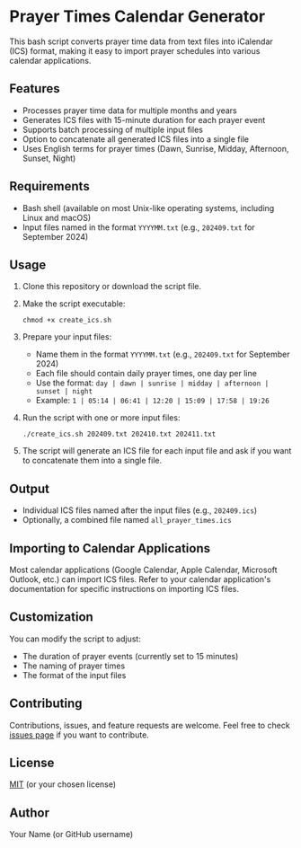 # Prayer Times Calendar Generator

This bash script converts prayer time data from text files into iCalendar (ICS) format, making it easy to import prayer schedules into various calendar applications.

## Features

- Processes prayer time data for multiple months and years
- Generates ICS files with 15-minute duration for each prayer event
- Supports batch processing of multiple input files
- Option to concatenate all generated ICS files into a single file
- Uses English terms for prayer times (Dawn, Sunrise, Midday, Afternoon, Sunset, Night)

## Requirements

- Bash shell (available on most Unix-like operating systems, including Linux and macOS)
- Input files named in the format `YYYYMM.txt` (e.g., `202409.txt` for September 2024)

## Usage

1. Clone this repository or download the script file.

2. Make the script executable:
   ```
   chmod +x create_ics.sh
   ```

3. Prepare your input files:
   - Name them in the format `YYYYMM.txt` (e.g., `202409.txt` for September 2024)
   - Each file should contain daily prayer times, one day per line
   - Use the format: `day | dawn | sunrise | midday | afternoon | sunset | night`
   - Example: `1 | 05:14 | 06:41 | 12:20 | 15:09 | 17:58 | 19:26`

4. Run the script with one or more input files:
   ```
   ./create_ics.sh 202409.txt 202410.txt 202411.txt
   ```

5. The script will generate an ICS file for each input file and ask if you want to concatenate them into a single file.

## Output

- Individual ICS files named after the input files (e.g., `202409.ics`)
- Optionally, a combined file named `all_prayer_times.ics`

## Importing to Calendar Applications

Most calendar applications (Google Calendar, Apple Calendar, Microsoft Outlook, etc.) can import ICS files. Refer to your calendar application's documentation for specific instructions on importing ICS files.

## Customization

You can modify the script to adjust:
- The duration of prayer events (currently set to 15 minutes)
- The naming of prayer times
- The format of the input files

## Contributing

Contributions, issues, and feature requests are welcome. Feel free to check [issues page](link-to-your-issues-page) if you want to contribute.

## License

[MIT](https://choosealicense.com/licenses/mit/) (or your chosen license)

## Author

Your Name (or GitHub username)
